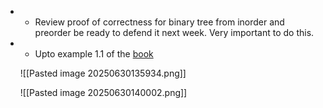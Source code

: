 - - Review proof of correctness for binary tree from inorder and preorder be ready to defend it next week. Very important to do this.
- - Upto example 1.1 of the [book](https://agorism.dev/book/finance/%28Wiley%20Trading%29%20Ernie%20Chan%20-%20Algorithmic%20Trading_%20Winning%20Strategies%20and%20Their%20Rationale-Wiley%20%282013%29.pdf)

  ![[Pasted image 20250630135934.png]]

  ![[Pasted image 20250630140002.png]]
